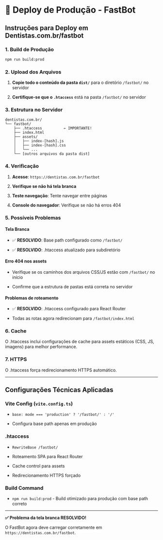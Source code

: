# 🚀 Deploy de Produção - FastBot


## Instruções para Deploy em Dentistas.com.br/fastbot


### 1. Build de Produção


```bash
npm run build:prod

```


### 2. Upload dos Arquivos


1. **Copie todo o conteúdo da pasta `dist/`** para o diretório `/fastbot/` no servidor

2. **Certifique-se que o `.htaccess`** está na pasta `/fastbot/` no servidor


### 3. Estrutura no Servidor


```
dentistas.com.br/
└── fastbot/
    ├── .htaccess          ← IMPORTANTE!
    ├── index.html
    ├── assets/
    │   ├── index-[hash].js
    │   ├── index-[hash].css
    │   └── ...
    └── [outros arquivos da pasta dist]

```


### 4. Verificação


1. **Acesse**: `https://dentistas.com.br/fastbot`

2. **Verifique se não há tela branca**

3. **Teste navegação**: Tente navegar entre páginas

4. **Console do navegador**: Verifique se não há erros 404


### 5. Possíveis Problemas


#### Tela Branca

- ✅ **RESOLVIDO**: Base path configurado como `/fastbot/`

- ✅ **RESOLVIDO**: .htaccess atualizado para subdiretório


#### Erro 404 nos assets

- Verifique se os caminhos dos arquivos CSS/JS estão com `/fastbot/` no início

- Confirme que a estrutura de pastas está correta no servidor


#### Problemas de roteamento

- ✅ **RESOLVIDO**: .htaccess configurado para React Router

- Todas as rotas agora redirecionam para `/fastbot/index.html`


### 6. Cache

O .htaccess inclui configurações de cache para assets estáticos (CSS, JS, imagens) para melhor performance.


### 7. HTTPS

O .htaccess força redirecionamento HTTPS automático.

---


## Configurações Técnicas Aplicadas


### Vite Config (`vite.config.ts`)

- `base: mode === 'production' ? '/fastbot/' : '/'`

- Configura base path apenas em produção


### .htaccess

- `RewriteBase /fastbot/`

- Roteamento SPA para React Router

- Cache control para assets

- Redirecionamento HTTPS forçado


### Build Command

- `npm run build:prod` - Build otimizado para produção com base path correto

---

**✅ Problema da tela branca RESOLVIDO!**


O FastBot agora deve carregar corretamente em `https://dentistas.com.br/fastbot`.
